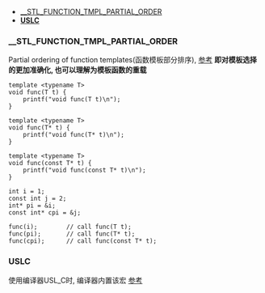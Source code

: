 
<!-- vim-markdown-toc GFM -->

* [__STL_FUNCTION_TMPL_PARTIAL_ORDER](#stl_function_tmpl_partial_order)
* [__USLC__](#uslc)

<!-- vim-markdown-toc -->

### __STL_FUNCTION_TMPL_PARTIAL_ORDER

Partial ordering of function templates(函数模板部分排序), [参考](https://docs.microsoft.com/en-us/cpp/cpp/partial-ordering-of-function-templates-cpp?redirectedfrom=MSDN&view=msvc-170) **即对模板选择的更加准确化, 也可以理解为模板函数的重载**

```
template <typename T>
void func(T t) {
    printf("void func(T t)\n");
}

template <typename T>
void func(T* t) {
    printf("void func(T* t)\n");
}

template <typename T>
void func(const T* t) {
    printf("void func(const T* t)\n");
}

int i = 1;
const int j = 2;
int* pi = &i;
const int* cpi = &j;

func(i);        // call func(T t);
func(pi);       // call func(T* t);
func(cpi);      // call func(const T* t);

```


### __USLC__

使用编译器USL_C时, 编译器内置该宏 [参考](http://beefchunk.com/documentation/lang/c/pre-defined-c/precomp.html)
